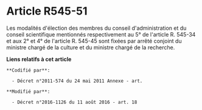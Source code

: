 # Article R545-51

Les modalités d'élection des membres du conseil d'administration et du conseil scientifique mentionnés respectivement au 5°
de l'article R. 545-34 et aux 2° et 4° de l'article R. 545-45 sont fixées par arrêté conjoint du ministre chargé de la
culture et du ministre chargé de la recherche.

**Liens relatifs à cet article**

	**Codifié par**:

	  - Décret n°2011-574 du 24 mai 2011 Annexe - art.

	**Modifié par**:

	  - Décret n°2016-1126 du 11 août 2016 - art. 18
